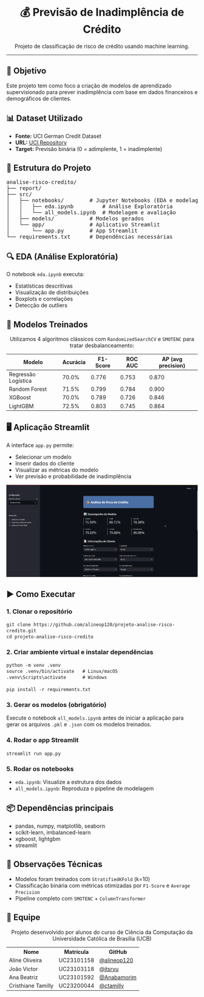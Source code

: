 <h1 align="center">💰 Previsão de Inadimplência de Crédito</h1>

<p align="center">
  Projeto de classificação de risco de crédito usando machine learning.
</p>

<hr/>

<h2>📌 Objetivo</h2>
<p>Este projeto tem como foco a criação de modelos de aprendizado supervisionado para prever inadimplência com base em dados financeiros e demográficos de clientes.</p>

<h2>📊 Dataset Utilizado</h2>
<ul>
  <li><strong>Fonte:</strong> UCI German Credit Dataset</li>
  <li><strong>URL:</strong> <a href="https://archive.ics.uci.edu/ml/datasets/statlog+%28german+credit+data%29" target="_blank">UCI Repository</a></li>
  <li><strong>Target:</strong> Previsão binária (0 = adimplente, 1 = inadimplente)</li>
</ul>

<h2>📁 Estrutura do Projeto</h2>
<pre>
analise-risco-credito/
├── report/
├── src/
│   ├── notebooks/        # Jupyter Notebooks (EDA e modelagem)
│   │   ├── eda.ipynb         # Análise Exploratória
│   │   └── all_models.ipynb  # Modelagem e avaliação
│   ├── models/           # Modelos gerados
│   └── app/              # Aplicativo Streamlit
│       └── app.py        # App Streamlit
└── requirements.txt      # Dependências necessárias
</pre>

<h2>🔍 EDA (Análise Exploratória)</h2>
<p>O notebook <code>eda.ipynb</code> executa:</p>
<ul>
  <li>Estatísticas descritivas</li>
  <li>Visualização de distribuições</li>
  <li>Boxplots e correlações</li>
  <li>Detecção de outliers</li>
</ul>

<h2>🤖 Modelos Treinados</h2>
<div align="center">
  <p>Utilizamos 4 algoritmos clássicos com <code>RandomizedSearchCV</code> e <code>SMOTENC</code> para tratar desbalanceamento:</p>
  <table>
    <thead>
      <tr>
        <th>Modelo</th>
        <th>Acurácia</th>
        <th>F1-Score</th>
        <th>ROC AUC</th>
        <th>AP (avg precision)</th>
      </tr>
    </thead>
    <tbody>
      <tr>
        <td>Regressão Logística</td>
        <td>70.0%</td>
        <td>0.776</td>
        <td>0.753</td>
        <td>0.870</td>
      </tr>
      <tr>
        <td>Random Forest</td>
        <td>71.5%</td>
        <td>0.799</td>
        <td>0.784</td>
        <td>0.900</td>
      </tr>
      <tr>
        <td>XGBoost</td>
        <td>70.0%</td>
        <td>0.789</td>
        <td>0.726</td>
        <td>0.846</td>
      </tr>
      <tr>
        <td>LightGBM</td>
        <td>72.5%</td>
        <td>0.803</td>
        <td>0.745</td>
        <td>0.864</td>
      </tr>
    </tbody>
  </table>
</div>

<h2>🖥️ Aplicação Streamlit</h2>
<p>A interface <code>app.py</code> permite:</p>
<ul>
  <li>Selecionar um modelo</li>
  <li>Inserir dados do cliente</li>
  <li>Visualizar as métricas do modelo</li>
  <li>Ver previsão e probabilidade de inadimplência</li>
</ul>

<img src="public/image.png" alt="Preview" width="600"/>

<h2>▶️ Como Executar</h2>

<h3>1. Clonar o repositório</h3>

<pre><code>git clone https://github.com/alineop120/projeto-analise-risco-credito.git
cd projeto-analise-risco-credito
</code></pre>

<h3>2. Criar ambiente virtual e instalar dependências</h3>

<pre><code>python -m venv .venv
source .venv/bin/activate   # Linux/macOS
.venv\Scripts\activate      # Windows

pip install -r requirements.txt
</code></pre>

<h3>3. Gerar os modelos (obrigatório)</h3>

<p>Execute o notebook <code>all_models.ipynb</code> antes de iniciar a aplicação para gerar os arquivos <code>.pkl</code> e <code>.json</code> com os modelos treinados.</p>

<h3>4. Rodar o app Streamlit</h3>

<pre><code>streamlit run app.py
</code></pre>

<h3>5. Rodar os notebooks</h3>

<ul>
  <li><code>eda.ipynb</code>: Visualize a estrutura dos dados</li>
  <li><code>all_models.ipynb</code>: Reproduza o pipeline de modelagem</li>
</ul>

<h2>📦 Dependências principais</h2>
<ul>
  <li>pandas, numpy, matplotlib, seaborn</li>
  <li>scikit-learn, imbalanced-learn</li>
  <li>xgboost, lightgbm</li>
  <li>streamlit</li>
</ul>

<h2>🧠 Observações Técnicas</h2>
<ul>
  <li>Modelos foram treinados com <code>StratifiedKFold</code> (k=10)</li>
  <li>Classificação binária com métricas otimizadas por <code>F1-Score</code> e <code>Average Precision</code></li>
  <li>Pipeline completo com <code>SMOTENC</code> + <code>ColumnTransformer</code></li>
</ul>

<h2>👥 Equipe</h2>
<div align="center">
  <p>Projeto desenvolvido por alunos do curso de Ciência da Computação da Universidade Católica de Brasília (UCB)</p>
<table>
  <tr>
    <th>Nome</th>
    <th>Matrícula</th>
    <th>GitHub</th>
  </tr>
  <tr>
    <td>Aline Oliveira</td>
    <td>UC23101158</td>
    <td><a href="https://github.com/alineop120">@alineop120</a></td>
  </tr>
  <tr>
    <td>João Victor</td>
    <td>UC23103118</td>
    <td><a href="https://github.com/itsryu">@itsryu</a></td>
  </tr>
  <tr>
    <td>Ana Beatriz</td>
    <td>UC23101592</td>
    <td><a href="https://github.com/Anabamorim">@Anabamorim</a></td>
  </tr>
  <tr>
    <td>Cristhiane Tamilly</td>
    <td>UC23200044</td>
    <td><a href="https://github.com/ctamilly">@ctamilly</a></td>
  </tr>
</table>
</div>